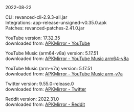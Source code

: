 2022-08-22
  
CLI: revanced-cli-2.9.3-all.jar  
Integrations: app-release-unsigned-v0.35.0.apk  
Patches: revanced-patches-2.41.0.jar  

YouTube version: 17.32.35  
downloaded from: [APKMirror - YouTube](https://www.apkmirror.com/apk/google-inc/youtube/youtube-17-32-35-release/youtube-17-32-35-2-android-apk-download/)  

YouTube Music (arm64-v8a) version: 5.17.51  
downloaded from: [APKMirror - YouTube Music arm64-v8a](https://www.apkmirror.com/apk/google-inc/youtube-music/youtube-music-5-17-51-release/youtube-music-5-17-51-2-android-apk-download/)  

YouTube Music (arm-v7a) version: 5.17.51  
downloaded from: [APKMirror - YouTube Music arm-v7a](https://www.apkmirror.com/apk/google-inc/youtube-music/youtube-music-5-17-51-release/youtube-music-5-17-51-android-apk-download/)  

Twitter version: 9.55.0-release.0  
downloaded from: [APKMirror - Twitter](https://www.apkmirror.com/apk/twitter-inc/twitter/twitter-9-55-0-release-0-release/twitter-9-55-0-release-0-android-apk-download/)  

Reddit version: 2022.31.0  
downloaded from: [APKMirror - Reddit](https://www.apkmirror.com/apk/redditinc/reddit/reddit-2022-31-0-release/reddit-2022-31-0-2-android-apk-download/)  
